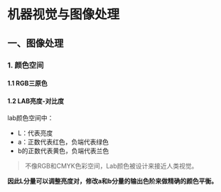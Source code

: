 # 机器视觉与图像处理
## 一、图像处理
### 1. 颜色空间
#### 1.1 RGB三原色
#### 1.2 LAB亮度-对比度
lab颜色空间中：
* L：代表亮度
* a：正数代表红色，负端代表绿色
* b的正数代表黄色，负端代表兰色
> 不像RGB和CMYK色彩空间，Lab颜色被设计来接近人类视觉。

**因此L分量可以调整亮度对，修改a和b分量的输出色阶来做精确的颜色平衡。**